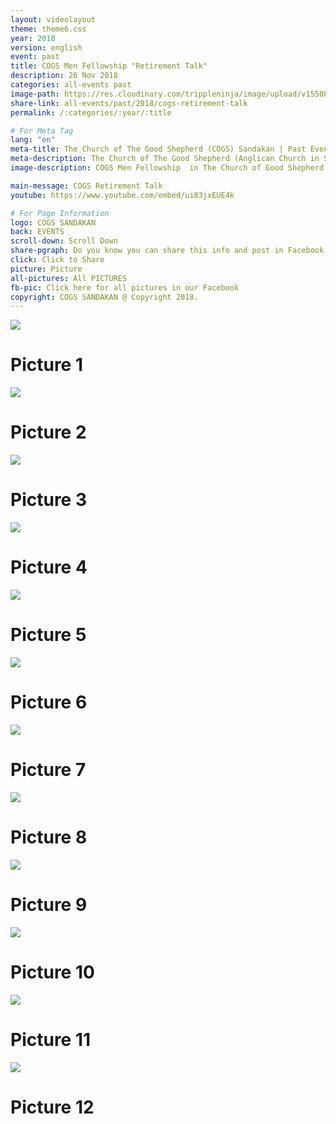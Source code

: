 ```yaml
---
layout: videolayout
theme: theme6.css
year: 2018
version: english
event: past
title: COGS Men Fellowship "Retirement Talk"
description: 26 Nov 2018
categories: all-events past
image-path: https://res.cloudinary.com/trippleninja/image/upload/v1550818735/Men%20Fellowship/Retirement%20Talk/retirement11.jpg
share-link: all-events/past/2018/cogs-retirement-talk
permalink: /:categories/:year/:title

# For Meta Tag
lang: "en"
meta-title: The Church of The Good Shepherd (COGS) Sandakan | Past Event - COGS Men Fellowship Retirement Talk 2018
meta-description: The Church of The Good Shepherd (Anglican Church in Sandakan) | Past Event - The Retirement Talk was organized in COGS Sandakan during November 2018
image-description: COGS Men Fellowship  in The Church of Good Shepherd Sandakan.

main-message: COGS Retirement Talk
youtube: https://www.youtube.com/embed/ui83jxEUE4k

# For Page Information
logo: COGS SANDAKAN
back: EVENTS
scroll-down: Scroll Down
share-pgraph: Do you know you can share this info and post in Facebook, Twitter, GooglePlus and even Whatsapp group? Just click below button and choose the right social media to share!
click: Click to Share
picture: Picture
all-pictures: All PICTURES
fb-pic: Click here for all pictures in our Facebook
copyright: COGS SANDAKAN @ Copyright 2018.
---
```


<div class="slide active"><img src="https://res.cloudinary.com/trippleninja/image/upload/v1550818734/Men%20Fellowship/Retirement%20Talk/retirement1.jpg">
    <div class="pic-container">
        <h1 class="slide-heading">
            Picture 1
        </h1>
    </div>
</div>
<div class="slide pic2"><img src="https://res.cloudinary.com/trippleninja/image/upload/v1550818734/Men%20Fellowship/Retirement%20Talk/retirement2.jpg">
    <div class="pic-container">
        <h1 class="slide-heading">
            Picture 2
        </h1>
    </div>
</div>
<div class="slide pic3"><img src="https://res.cloudinary.com/trippleninja/image/upload/v1550818734/Men%20Fellowship/Retirement%20Talk/retirement3.jpg">
    <div class="pic-container">
        <h1 class="slide-heading">
            Picture 3
        </h1>
    </div>
</div>
<div class="slide pic4"><img src="https://res.cloudinary.com/trippleninja/image/upload/v1550818734/Men%20Fellowship/Retirement%20Talk/retirement4.jpg">
    <div class="pic-container">
        <h1 class="slide-heading">
            Picture 4
        </h1>
    </div>
</div>
<div class="slide pic5"><img src="https://res.cloudinary.com/trippleninja/image/upload/v1550818734/Men%20Fellowship/Retirement%20Talk/retirement5.jpg">
    <div class="pic-container">
        <h1 class="slide-heading">
            Picture 5
        </h1>
    </div>
</div>
<div class="slide pic6"><img src="https://res.cloudinary.com/trippleninja/image/upload/v1550818734/Men%20Fellowship/Retirement%20Talk/retirement6.jpg">
    <div class="pic-container">
        <h1 class="slide-heading">
            Picture 6
        </h1>
    </div>
</div>
<div class="slide pic7"><img src="https://res.cloudinary.com/trippleninja/image/upload/v1550818735/Men%20Fellowship/Retirement%20Talk/retirement7.jpg">
    <div class="pic-container">
        <h1 class="slide-heading">
            Picture 7
        </h1>
    </div>
</div>
<div class="slide pic8"><img src="https://res.cloudinary.com/trippleninja/image/upload/v1550818735/Men%20Fellowship/Retirement%20Talk/retirement8.jpg">
    <div class="pic-container">
        <h1 class="slide-heading">
            Picture 8
        </h1>
    </div>
</div>
<div class="slide pic9"><img src="https://res.cloudinary.com/trippleninja/image/upload/v1550818735/Men%20Fellowship/Retirement%20Talk/retirement9.jpg">
    <div class="pic-container">
        <h1 class="slide-heading">
            Picture 9
        </h1>
    </div>
</div>
<div class="slide pic10"><img src="https://res.cloudinary.com/trippleninja/image/upload/v1550818735/Men%20Fellowship/Retirement%20Talk/retirement10.jpg">
    <div class="pic-container">
        <h1 class="slide-heading">
            Picture 10
        </h1>
    </div>
</div>
<div class="slide pic11"><img src="https://res.cloudinary.com/trippleninja/image/upload/v1550818735/Men%20Fellowship/Retirement%20Talk/retirement11.jpg">
    <div class="pic-container">
        <h1 class="slide-heading">
            Picture 11
        </h1>
    </div>
</div>
<div class="slide pic12"><img src="https://res.cloudinary.com/trippleninja/image/upload/v1550818736/Men%20Fellowship/Retirement%20Talk/retirement12.jpg">
    <div class="pic-container">
        <h1 class="slide-heading">
            Picture 12
        </h1>
    </div>
</div>
